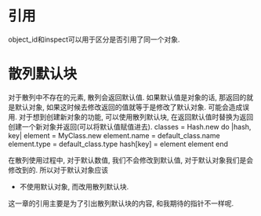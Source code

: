 # 引用

object_id和inspect可以用于区分是否引用了同一个对象. 

# 散列默认块

对于散列中不存在的元素, 散列会返回默认值.
如果默认值是对象的话, 那返回的就是默认对象, 如果这时候去修改返回的值就等于是修改了默认对象. 可能会造成误用.
对于想到创建新对象的功能, 可以使用散列默认块, 在返回默认值时替换为返回创建一个新对象并返回(可以将默认值赋值进去).
    classes = Hash.new do |hash, key|
        element = MyClass.new
        element.name = default_class.name
        element.type = default_class.type
        hash[key] = element
        element
    end

在散列使用过程中, 对于默认数值, 我们不会修改到默认值, 对于默认对象我们是会修改到的. 所以对于默认对象应该
- 不使用默认对象, 而改用散列默认块.

这一章的引用主要是为了引出散列默认块的内容, 和我期待的指针不一样呢.